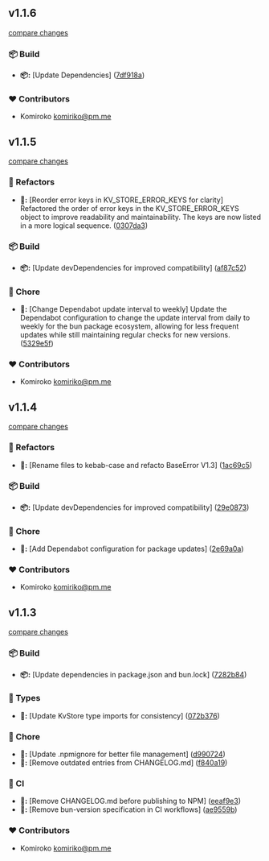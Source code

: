 
## v1.1.6

[compare changes](https://github.com/NowaraJS/kv-store/compare/v1.1.5...v1.1.6)

### 📦 Build

- **📦:** [Update Dependencies] ([7df918a](https://github.com/NowaraJS/kv-store/commit/7df918a))

### ❤️ Contributors

- Komiroko <komiriko@pm.me>

## v1.1.5

[compare changes](https://github.com/NowaraJS/kv-store/compare/v1.1.4...v1.1.5)

### 🧹 Refactors

- **🧹:** [Reorder error keys in KV_STORE_ERROR_KEYS for clarity] Refactored the order of error keys in the KV_STORE_ERROR_KEYS object to improve readability and maintainability. The keys are now listed in a more logical sequence. ([0307da3](https://github.com/NowaraJS/kv-store/commit/0307da3))

### 📦 Build

- **📦:** [Update devDependencies for improved compatibility] ([af87c52](https://github.com/NowaraJS/kv-store/commit/af87c52))

### 🦉 Chore

- **🦉:** [Change Dependabot update interval to weekly] Update the Dependabot configuration to change the update interval from daily to weekly for the bun package ecosystem, allowing for less frequent updates while still maintaining regular checks for new versions. ([5329e5f](https://github.com/NowaraJS/kv-store/commit/5329e5f))

### ❤️ Contributors

- Komiroko <komiriko@pm.me>

## v1.1.4

[compare changes](https://github.com/NowaraJS/kv-store/compare/v1.1.3...v1.1.4)

### 🧹 Refactors

- **🧹:** [Rename files to kebab-case and refacto BaseError V1.3] ([1ac69c5](https://github.com/NowaraJS/kv-store/commit/1ac69c5))

### 📦 Build

- **📦:** [Update devDependencies for improved compatibility] ([29e0873](https://github.com/NowaraJS/kv-store/commit/29e0873))

### 🦉 Chore

- **🦉:** [Add Dependabot configuration for package updates] ([2e69a0a](https://github.com/NowaraJS/kv-store/commit/2e69a0a))

### ❤️ Contributors

- Komiroko <komiriko@pm.me>

## v1.1.3

[compare changes](https://github.com/NowaraJS/kv-store/compare/v1.1.2...v1.1.3)

### 📦 Build

- **📦:** [Update dependencies in package.json and bun.lock] ([7282b84](https://github.com/NowaraJS/kv-store/commit/7282b84))

### 🌊 Types

- **🌊:** [Update KvStore type imports for consistency] ([072b376](https://github.com/NowaraJS/kv-store/commit/072b376))

### 🦉 Chore

- **🦉:** [Update .npmignore for better file management] ([d990724](https://github.com/NowaraJS/kv-store/commit/d990724))
- **🦉:** [Remove outdated entries from CHANGELOG.md] ([f840a19](https://github.com/NowaraJS/kv-store/commit/f840a19))

### 🤖 CI

- **🤖:** [Remove CHANGELOG.md before publishing to NPM] ([eeaf9e3](https://github.com/NowaraJS/kv-store/commit/eeaf9e3))
- **🤖:** [Remove bun-version specification in CI workflows] ([ae9559b](https://github.com/NowaraJS/kv-store/commit/ae9559b))

### ❤️ Contributors

- Komiroko <komiriko@pm.me>

